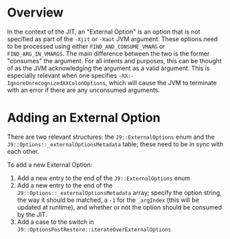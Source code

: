 <!--
Copyright IBM Corp. and others 2025

This program and the accompanying materials are made available under
the terms of the Eclipse Public License 2.0 which accompanies this
distribution and is available at https://www.eclipse.org/legal/epl-2.0/
or the Apache License, Version 2.0 which accompanies this distribution and
is available at https://www.apache.org/licenses/LICENSE-2.0.

This Source Code may also be made available under the following
Secondary Licenses when the conditions for such availability set
forth in the Eclipse Public License, v. 2.0 are satisfied: GNU
General Public License, version 2 with the GNU Classpath
Exception [1] and GNU General Public License, version 2 with the
OpenJDK Assembly Exception [2].

[1] https://www.gnu.org/software/classpath/license.html
[2] https://openjdk.org/legal/assembly-exception.html

SPDX-License-Identifier: EPL-2.0 OR Apache-2.0 OR GPL-2.0-only WITH Classpath-exception-2.0 OR GPL-2.0-only WITH OpenJDK-assembly-exception-1.0
-->

# Overview

In the context of the JIT, an "External Option" is an option that is not
specified as part of the `-Xjit` or `-Xaot` JVM argument. These options need to
be processed using either `FIND_AND_CONSUME_VMARG` or `FIND_ARG_IN_VMARGS`. The
main difference between the two is the former "consumes" the argument. For all
intents and purposes, this can be thought of as the JVM acknowledging the
argument as a valid argument. This is especially relevant when one specifies
`-XX:-IgnoreUnrecognizedXXColonOptions`, which will cause the JVM to terminate
with an error if there are any unconsumed arguments.

# Adding an External Option

There are two relevant structures: the `J9::ExternalOptions` enum and the
`J9::Options::_externalOptionsMetadata` table; these need to be in sync with
each other.

To add a new External Option:
1. Add a new entry to the end of the `J9::ExternalOptions` enum
2. Add a new entry to the end of the `J9::Options::_externalOptionsMetadata`
   array; specify the option string, the way it should be matched, a `-1` for
   the `_argIndex` (this will be updated at runtime), and whether or not the
   option should be consumed by the JIT.
3. Add a case to the switch in `J9::OptionsPostRestore::iterateOverExternalOptions`